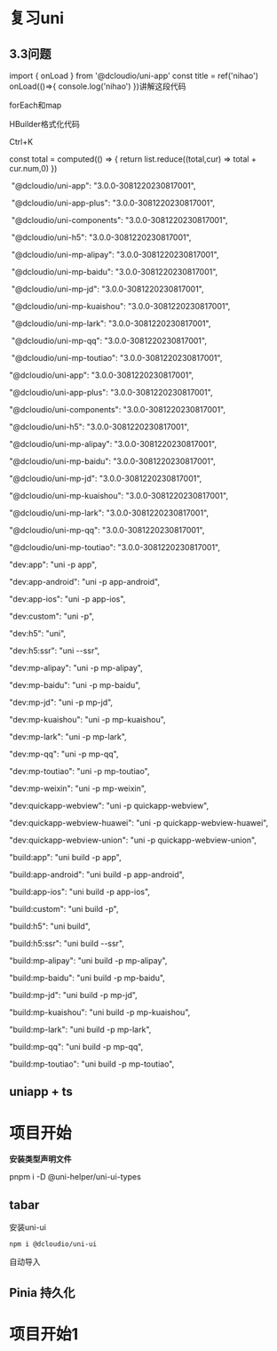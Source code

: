 # 复习uni



## 3.3问题



import { onLoad } from '@dcloudio/uni-app'
const title = ref('nihao')
onLoad(()=>{
	console.log('nihao')
})讲解这段代码



forEach和map







HBuilder格式化代码

Ctrl+K





const total = computed(() => {
		return list.reduce((total,cur) => total + cur.num,0)
	})





​    "@dcloudio/uni-app": "3.0.0-3081220230817001",

​    "@dcloudio/uni-app-plus": "3.0.0-3081220230817001",

​    "@dcloudio/uni-components": "3.0.0-3081220230817001",

​    "@dcloudio/uni-h5": "3.0.0-3081220230817001",

​    "@dcloudio/uni-mp-alipay": "3.0.0-3081220230817001",

​    "@dcloudio/uni-mp-baidu": "3.0.0-3081220230817001",

​    "@dcloudio/uni-mp-jd": "3.0.0-3081220230817001",

​    "@dcloudio/uni-mp-kuaishou": "3.0.0-3081220230817001",

​    "@dcloudio/uni-mp-lark": "3.0.0-3081220230817001",

​    "@dcloudio/uni-mp-qq": "3.0.0-3081220230817001",

​    "@dcloudio/uni-mp-toutiao": "3.0.0-3081220230817001",





  "@dcloudio/uni-app": "3.0.0-3081220230817001",

  "@dcloudio/uni-app-plus": "3.0.0-3081220230817001",

  "@dcloudio/uni-components": "3.0.0-3081220230817001",

  "@dcloudio/uni-h5": "3.0.0-3081220230817001",

  "@dcloudio/uni-mp-alipay": "3.0.0-3081220230817001",

  "@dcloudio/uni-mp-baidu": "3.0.0-3081220230817001",

  "@dcloudio/uni-mp-jd": "3.0.0-3081220230817001",

  "@dcloudio/uni-mp-kuaishou": "3.0.0-3081220230817001",

  "@dcloudio/uni-mp-lark": "3.0.0-3081220230817001",

  "@dcloudio/uni-mp-qq": "3.0.0-3081220230817001",

  "@dcloudio/uni-mp-toutiao": "3.0.0-3081220230817001",





  "dev:app": "uni -p app",

  "dev:app-android": "uni -p app-android",

  "dev:app-ios": "uni -p app-ios",

  "dev:custom": "uni -p",

  "dev:h5": "uni",

  "dev:h5:ssr": "uni --ssr",

  "dev:mp-alipay": "uni -p mp-alipay",

  "dev:mp-baidu": "uni -p mp-baidu",

  "dev:mp-jd": "uni -p mp-jd",

  "dev:mp-kuaishou": "uni -p mp-kuaishou",

  "dev:mp-lark": "uni -p mp-lark",

  "dev:mp-qq": "uni -p mp-qq",

  "dev:mp-toutiao": "uni -p mp-toutiao",

  "dev:mp-weixin": "uni -p mp-weixin",

  "dev:quickapp-webview": "uni -p quickapp-webview",

  "dev:quickapp-webview-huawei": "uni -p quickapp-webview-huawei",

  "dev:quickapp-webview-union": "uni -p quickapp-webview-union",

  "build:app": "uni build -p app",

  "build:app-android": "uni build -p app-android",

  "build:app-ios": "uni build -p app-ios",

  "build:custom": "uni build -p",

  "build:h5": "uni build",

  "build:h5:ssr": "uni build --ssr",

  "build:mp-alipay": "uni build -p mp-alipay",

  "build:mp-baidu": "uni build -p mp-baidu",

  "build:mp-jd": "uni build -p mp-jd",

  "build:mp-kuaishou": "uni build -p mp-kuaishou",

  "build:mp-lark": "uni build -p mp-lark",

  "build:mp-qq": "uni build -p mp-qq",

  "build:mp-toutiao": "uni build -p mp-toutiao",







## uniapp + ts









# 项目开始

**安装类型声明文件**

pnpm i -D @uni-helper/uni-ui-types





## tabar





安装uni-ui

```text
npm i @dcloudio/uni-ui
```



自动导入



## Pinia 持久化

# 项目开始1